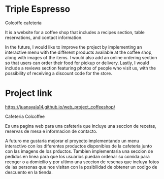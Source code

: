 # Triple Espresso
Colcoffe cafeteria 

It is a website for a coffee shop that includes a recipes section, table reservations, and contact information.

In the future, I would like to improve the project by implementing an interactive menu with the different products available at the coffee shop, along with images of the items. I would also add an online ordering section so that users can order their food for pickup or delivery. Lastly, I would include a reviews section featuring photos of people who visit us, with the possibility of receiving a discount code for the store.

# Project link
https://juanayala14.github.io/web_project_coffeeshop/


Cafeteria Colcoffee

Es una pagina web para una cafeteria que incluye una seccion de recetas, reservas de mesa e informacion de contacto.

A futuro me gustaria mejorar el proyecto implementando un menu interactivo con los diferentes productos disponibles de la cafeteria junto con las imagens de los prductos. Tambien implementaria una seccion de pedidos en linea para que los usuarios puedan ordenar su comida para recoger o a domicilio y por ultimo una seccion de resenas que incluya fotos de las personas que nos visitan con la posibilidad de obtener un codigo de descuento en la tienda.
